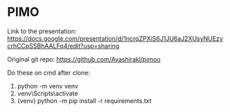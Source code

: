 # PIMO
Link to the presentation:
https://docs.google.com/presentation/d/1ncrqZPXiS6J1JU6aJ2XUsyNUEzycrhCCpSSBhAALFq4/edit?usp=sharing

Original git repo: https://github.com/Avashirakl/pimoo

Do these on cmd after clone:
1) python -m venv venv
2) venv\Scripts\activate
3) (venv) python -m pip install -r requirements.txt
